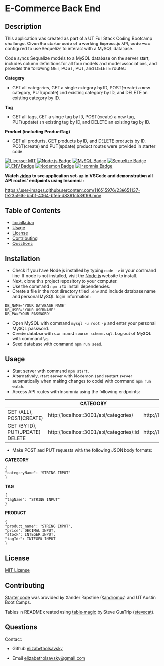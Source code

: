 # E-Commerce Back End

## Description

This application was created as part of a UT Full Stack Coding Bootcamp challenge. Given the starter code of a working Express.js API, code was configured to use Sequelize to interact with a MySQL database. 

Code syncs Sequelize models to a MySQL database on the server start, includes column definitions for all four models and model associations, and provides the following GET, POST, PUT, and DELETE routes:

**Category**
 * GET all categories, GET a single category by ID, POST(create) a new category, PUT(update) and existing category by ID, and DELETE an existing category by ID. 

**Tag**
 * GET all tags, GET a single tag by ID, POST(create) a new tag, PUT(update) an existing tag by ID, and DELETE an existing tag by ID.

**Product (including ProductTag)**
 * GET all products, GET products by ID, and DELETE products by ID. POST(create) and PUT(update) product routes were provided in starter code.
  
  
[![License: MIT](https://img.shields.io/badge/License-MIT-yellow.svg)](https://opensource.org/licenses/MIT)
[![Node.js Badge](https://img.shields.io/badge/Node.js-393?logo=nodedotjs&logoColor=fff&style=flat)](https://nodejs.org/en)
[![MySQL Badge](https://img.shields.io/badge/MySQL-4479A1?logo=mysql&logoColor=fff&style=flat)](https://www.npmjs.com/package/mysql2)
[![Sequelize Badge](https://img.shields.io/badge/Sequelize-52B0E7?logo=sequelize&logoColor=fff&style=flat)](https://sequelize.org/docs/v6/)
[![.ENV Badge](https://img.shields.io/badge/.ENV-ECD53F?logo=dotenv&logoColor=000&style=flat)](https://www.npmjs.com/package/dotenv)
[![Nodemon Badge](https://img.shields.io/badge/Nodemon-76D04B?logo=nodemon&logoColor=fff&style=flat)](https://nodemon.io/)
[![Insomnia Badge](https://img.shields.io/badge/Insomnia-4000BF?logo=insomnia&logoColor=fff&style=flat)](https://insomnia.rest/)

**Watch [video](https://drive.google.com/file/d/100kSriYMz0mfKECMtBlch7cjPPMxgpiI/view?usp=sharing) to see application set-up in VSCode and demonstration all API routes' endpoints using Insomnia:**

https://user-images.githubusercontent.com/116515976/236651137-fe235966-b5bf-4064-bfe5-d8391c539f99.mov

## Table of Contents

* [Installation](#installation)
* [Usage](#usage)
* [License](#license)
* [Contributing](#contributing)
* [Questions](#questions)

## Installation
* Check if you have Node.js installed by typing `node -v` in your command line. If node is not installed, visit the [Node.js](https://nodejs.org/en) website to install. 
* Next, clone this project repository to your computer. 
* Use the command `npm i` to install dependencies. 
* Create a file in the root directory titled `.env` and include database name and personal MySQL login information:
```
DB_NAME='YOUR DATABASE NAME'
DB_USER='YOUR USERNAME'
DB_PW='YOUR PASSWORD'
```
* Open MySQL with command `mysql -u root -p` and enter your personal MySQL password. 
* Create databse with command `source schema.sql`. Log out of MySQL with command `\q`.
* Seed database with command `npm run seed`.

## Usage
* Start server with command `npm start`.
* Alternatively, start server with Nodemon (and restart server automatically when making changes to code) with command `npm run watch`.
* Access API routes with Insomnia using the following endpoints:

|                                   | CATEGORY                                 | TAG                                | PRODUCT                                |
|-----------------------------------|------------------------------------------|------------------------------------|----------------------------------------|
| GET (ALL), POST(CREATE)           | http://localhost:3001/api/categories/    | http://localhost:3001/api/tags/    | http://localhost:3001/api/products/    |
| GET (BY ID), PUT(UPDATE),  DELETE | http://localhost:3001/api/categories/:id | http://localhost:3001/api/tags/:id | http://localhost:3001/api/products/:id |


* Make POST and PUT requests with the following JSON body formats:

 **CATEGORY**
  ```
  { 
  "categoryName": "STRING INPUT" 
  }
  ```
 **TAG**
  ```
  { 
  "tagName": "STRING INPUT" 
  }
  ```
  **PRODUCT**
  ```
  { 
  "product_name": "STRING INPUT",   
  "price": DECIMAL INPUT,   
  "stock": INTEGER INPUT,   
  "tagIds": INTEGER INPUT
  }
  ```
## License

[MIT License](https://opensource.org/licenses/MIT)

## Contributing

[Starter code]([https://github.com/coding-boot-camp/miniature-eureka](https://github.com/coding-boot-camp/fantastic-umbrella)) was provided by Xander Rapstine ([Xandromus](https://github.com/Xandromus)) and UT Austin Boot Camps.

Tables in README created using [table-magic](https://github.com/stevecat/table-magic) by Steve GunTrip ([stevecat](https://github.com/stevecat)).

## Questions

Contact:

* Github [elizabetholsavsky](https://github.com/elizabetholsavsky)

* Email elizabetholsavsky@gmail.com
